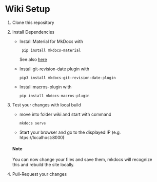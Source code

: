 # Wiki Setup
1. Clone this repository
2. Install Dependencies 
    +   Install Material for MkDocs with  
        ```
         pip install mkdocs-material 
        ```  

        See also [here](https://squidfunk.github.io/mkdocs-material/getting-started/)  
    +   Install git-revision-date plugin with  
        ```
        pip3 install mkdocs-git-revision-date-plugin
        ```

    +   Install macros-plugin with  
        ```
        pip install mkdocs-macros-plugin
        ```

3. Test your changes with local build
    +   move into folder wiki and start with command 
        ```
        mkdocs serve
        ```
    + Start your browser and go to the displayed IP (e.g. htps://localhost:8000)  
            
    #### **Note**
    You can now change your files and save them, mkdocs will recognize this and rebuild the site locally.

4. Pull-Request your changes